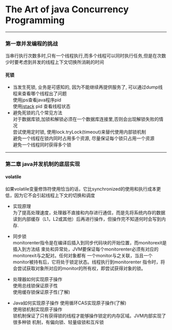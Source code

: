 # The Art of java Concurrency Programming
***
### 第一章并发编程的挑战    
当串行执行次数多时,只有一个线程执行,而多个线程可以同时执行任务,但是在次数少时要考虑到并发的线程上下文切换所消耗的时间  
#### 死锁  

- 当发生死锁, 业务是可感知的, 因为不能继续再提供服务了, 可以通过dump线程来查看哪个线程出了问题  
使用jps查看java程序pid  
使用[jstack](https://www.cnblogs.com/duanxz/p/5487576.html) pid 查看线程状态  
- 避免死锁的几个常见方法  
对于数据库锁,加锁和解锁必须在一个数据库连接里,否则会出现解锁失败的情况  
尝试使用定时锁, 使用lock.tryLock(timeout)来替代使用内部锁机制  
避免一个线程在锁内同时占用多个资源, 尽量保证每个锁只占用一个资源  
避免一个线程同时获得多个锁  
***
### 第二章 java并发机制的底层实现
#### volatile
如果volatile变量修饰符使用恰当的话，它比synchronized的使用和执行成本更低，因为它不会引起线程上下文的切换和调度  

- 实现原理  
为了提高处理速度，处理器不直接和内存进行通信，而是先将系统内存的数据读到内部缓存（L1，L2或其他）后再进行操作，但操作完不知道何时会写到内存.  

- 同步锁  
 monitorenter指令是在编译后插入到同步代码块的开始位置，而monitorexit是插入到方法结
 束处和异常处，JVM要保证每个monitorenter必须有对应的monitorexit与之配对。任何对象都有
 一个monitor与之关联，当且一个monitor被持有后，它将处于锁定状态。线程执行到monitorenter
 指令时，将会尝试获取对象所对应的monitor的所有权，即尝试获得对象的锁。  
- 处理器如何实现原子操作  
 使用总线锁保证原子性  
 使用缓存锁保证原子性(了解)
- Java如何实现原子操作 
 使用循环CAS实现原子操作(了解)  
 使用锁机制实现原子操作  
 锁机制保证了只有获得锁的线程才能够操作锁定的内存区域。JVM内部实现了很多种锁
 机制，有偏向锁、轻量级锁和互斥锁  
